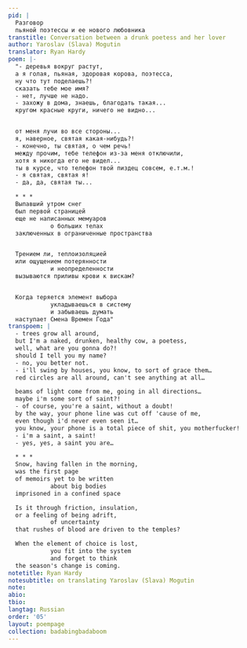 ```yaml
---
pid: |
  Разговор
  пьяной поэтессы и ее нового любовника
transtitle: Conversation between a drunk poetess and her lover
author: Yaroslav (Slava) Mogutin
translator: Ryan Hardy
poem: |-
  "- деревья вокруг растут,
  а я голая, пьяная, здоровая корова, поэтесса,
  ну что тут поделаешь?!
  сказать тебе мое имя?
  - нет, лучше не надо.
  - захожу в дома, знаешь, благодать такая...
  кругом красные круги, ничего не видно...


  от меня лучи во все стороны...
  я, наверное, святая какая-нибудь?!
  - конечно, ты святая, о чем речь!
  между прочим, тебе телефон из-за меня отключили,
  хотя я никогда его не видел...
  ты в курсе, что телефон твой пиздец совсем, е.т.м.!
  - я святая, святая я!
  - да, да, святая ты...

  * * *
  Выпавший утром снег
  был первой страницей
  еще не написанных мемуаров
            о больших телах
  заключенных в ограниченные пространства


  Трением ли, теплоизоляцией
  или ощущением потерянности
            и неопределенности
  вызываются приливы крови к вискам?


  Когда теряется элемент выбора
            укладываешься в систему
            и забываешь думать
  наступает Смена Времен Года"
transpoem: |
  - trees grow all around,
  but I'm a naked, drunken, healthy cow, a poetess,
  well, what are you gonna do?!
  should I tell you my name?
  - no, you better not.
  - i'll swing by houses, you know, to sort of grace them…
  red circles are all around, can't see anything at all…

  beams of light come from me, going in all directions…
  maybe i'm some sort of saint?!
  - of course, you're a saint, without a doubt!
  by the way, your phone line was cut off 'cause of me,
  even though i'd never even seen it…
  you know, your phone is a total piece of shit, you motherfucker!
  - i'm a saint, a saint!
  - yes, yes, a saint you are…

  * * *
  Snow, having fallen in the morning,
  was the first page
  of memoirs yet to be written
            about big bodies
  imprisoned in a confined space

  Is it through friction, insulation,
  or a feeling of being adrift,
            of uncertainty
  that rushes of blood are driven to the temples?

  When the element of choice is lost,
            you fit into the system
            and forget to think
  the season's change is coming.
notetitle: Ryan Hardy
notesubtitle: on translating Yaroslav (Slava) Mogutin
note:
abio:
tbio:
langtag: Russian
order: '05'
layout: poempage
collection: badabingbadaboom
---
```

